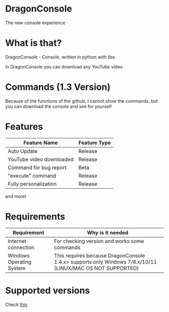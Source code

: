# DragonConsole
The new console experience

# What is that?
DragonConsole - Console, written in python with libs

In DragonConsole you can download any YouTube video

# Commands (1.3 Version)
Because of the functions of the github, I cannot show the commands, but you can download the console and see for yourself

# Features
| Feature Name                  | Feature Type |
| ----------------------------- | ------------ |
| Auto Update                   | Release      |
| YouTube video downloaded      | Release      |
| Command for bug report        | Beta         |
| "execute" command             | Release      |
| Fully personalization         | Release      |

and more!

# Requirements
| Requirement | Why is it needed                                     |
| ----------- | ---------------------------------------------------- |
| Internet connection | For checking version and works some commands |
| Windows Operating System | This requires because DragonConsole 1.4.x> supports only Windows 7/8.x/10/11 (LINUX/MAC OS NOT SUPPORTED)|

# Supported versions

Check [this](https://github.com/DragonFireCommunity/DragonConsole/blob/main/SECURITY.md)
